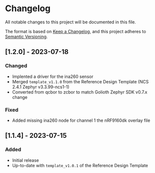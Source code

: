 <!-- Copyright (c) 2023 Golioth, Inc. -->
<!-- SPDX-License-Identifier: Apache-2.0 -->

# Changelog
All notable changes to this project will be documented in this file.

The format is based on [Keep a Changelog](https://keepachangelog.com/en/1.1.0/),
and this project adheres to [Semantic Versioning](https://semver.org/spec/v2.0.0.html).

## [1.2.0] - 2023-07-18

### Changed
- Implented a driver for the ina260 sensor
- Merged `template_v1.1.0` from the Reference Design Template (NCS 2.4.1 Zephyr v3.3.99-ncs1-1)
- Converted from qcbor to zcbor to match Golioth Zephyr SDK v0.7.x change

### Fixed
- Added missing ina260 node for channel 1 the nRF9160dk overlay file

## [1.1.4] - 2023-07-15

### Added
- Initial release
- Up-to-date with `template_v1.0.1` of the Reference Design Template
